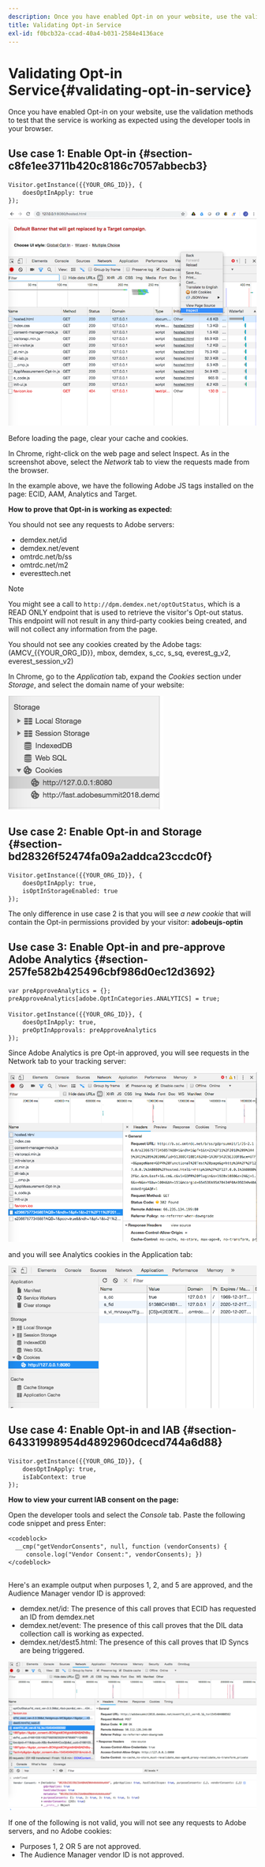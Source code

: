 ```yaml
---
description: Once you have enabled Opt-in on your website, use the validation methods to test that the service is working as expected using the developer tools in your browser.
title: Validating Opt-in Service
exl-id: f0bcb32a-ccad-40a4-b031-2584e4136ace
---
```

# Validating Opt-in Service{#validating-opt-in-service}

Once you have enabled Opt-in on your website, use the validation methods to test that the service is working as expected using the developer tools in your browser.

## Use case 1: Enable Opt-in {#section-c8fe1ee3711b420c8186c7057abbecb3}

```
Visitor.getInstance({{YOUR_ORG_ID}}, { 
    doesOptInApply: true 
});
```

![](assets/use_case_1_1.png)

Before loading the page, clear your cache and cookies.

In Chrome, right-click on the web page and select Inspect. As in the screenshot above, select the *Network* tab to view the requests made from the browser.

In the example above, we have the following Adobe JS tags installed on the page: ECID, AAM, Analytics and Target.

**How to prove that Opt-in is working as expected:**

You should not see any requests to Adobe servers:

* demdex.net/id 
* demdex.net/event 
* omtrdc.net/b/ss 
* omtrdc.net/m2 
* everesttech.net

>[!NOTE]
>
>You might see a call to `http://dpm.demdex.net/optOutStatus`, which is a READ ONLY endpoint that is used to retrieve the visitor's Opt-out status. This endpoint will not result in any third-party cookies being created, and will not collect any information from the page.

You should not see any cookies created by the Adobe tags: (AMCV_{{YOUR_ORG_ID}}, mbox, demdex, s_cc, s_sq, everest_g_v2, everest_session_v2)

In Chrome, go to the *Application* tab, expand the *Cookies* section under *Storage*, and select the domain name of your website:

![](assets/use_case_1_2.png)

## Use case 2: Enable Opt-in and Storage {#section-bd28326f52474fa09a2addca23ccdc0f}

```
Visitor.getInstance({{YOUR_ORG_ID}}, { 
    doesOptInApply: true, 
    isOptInStorageEnabled: true 
});
```

The only difference in use case 2 is that you will see *a new cookie* that will contain the Opt-in permissions provided by your visitor: **adobeujs-optin**

## Use case 3: Enable Opt-in and pre-approve Adobe Analytics {#section-257fe582b425496cbf986d0ec12d3692}

```
var preApproveAnalytics = {}; 
preApproveAnalytics[adobe.OptInCategories.ANALYTICS] = true;

Visitor.getInstance({{YOUR_ORG_ID}}, { 
    doesOptInApply: true, 
    preOptInApprovals: preApproveAnalytics 
});
```

Since Adobe Analytics is pre Opt-in approved, you will see requests in the Network tab to your tracking server:

![](assets/use_case_3_1.png)

and you will see Analytics cookies in the Application tab:

![](assets/use_case_3_2.png)

## Use case 4: Enable Opt-in and IAB {#section-64331998954d4892960dcecd744a6d88}

```
Visitor.getInstance({{YOUR_ORG_ID}}, { 
    doesOptInApply: true, 
    isIabContext: true 
});
```

**How to view your current IAB consent on the page:**

Open the developer tools and select the *Console* tab. Paste the following code snippet and press Enter:

```
<codeblock>
  __cmp("getVendorConsents", null, function (vendorConsents) { 
     console.log("Vendor Consent:", vendorConsents); }) 
</codeblock>  
  
```

Here's an example output when purposes 1, 2, and 5 are approved, and the Audience Manager vendor ID is approved:

* demdex.net/id: The presence of this call proves that ECID has requested an ID from demdex.net 
* demdex.net/event: The presence of this call proves that the DIL data collection call is working as expected. 
* demdex.net/dest5.html: The presence of this call proves that ID Syncs are being triggered.

![](assets/use_case_4_1.png)

If one of the following is not valid, you will not see any requests to Adobe servers, and no Adobe cookies:

* Purposes 1, 2 OR 5 are not approved. 
* The Audience Manager vendor ID is not approved.
